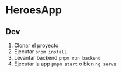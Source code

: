 # HeroesApp

## Dev

1. Clonar el proyecto
2. Ejecutar ```pnpm install ```
3. Levantar backend ```pnpm run backend```
4. Ejecutar la app ```pnpm start``` o bien ```ng serve```
